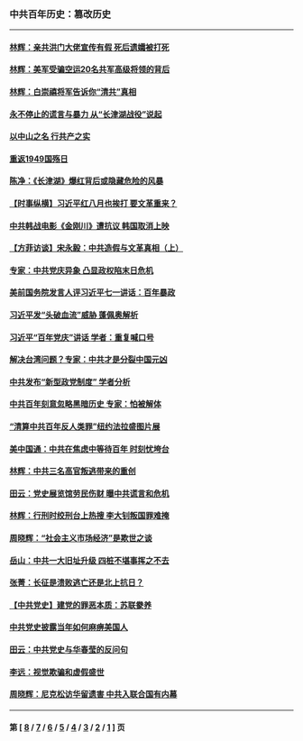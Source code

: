 ### 中共百年历史：篡改历史
---
#### [林辉：亲共洪门大佬宣传有假 死后遗孀被打死](../../pages/nf1176115/n14057205.md?10190430) 
#### [林辉：美军受骗空运20名共军高级将领的背后](../../pages/nf1176115/n14052185.md?10190430) 
#### [林辉：白崇禧将军告诉你“清共”真相](../../pages/nf1176115/n14044216.md?10190430) 
#### [永不停止的谎言与暴力 从“长津湖战役”说起](../../pages/nf1176115/n13494094.md?10190430) 
#### [以中山之名 行共产之实](../../pages/nf1176115/n13346437.md?10190430) 
#### [重返1949国殇日](../../pages/nf1176115/n13346372.md?10190430) 
#### [陈净：《长津湖》爆红背后或隐藏危险的风暴](../../pages/nf1176115/n13314364.md?10190430) 
#### [【时事纵横】习近平红八月也挨打 要文革重来？](../../pages/nf1176115/n13231393.md?10190430) 
#### [中共韩战电影《金刚川》遭抗议 韩国取消上映](../../pages/nf1176115/n13219114.md?10190430) 
#### [【方菲访谈】宋永毅：中共造假与文革真相（上）](../../pages/nf1176115/n13200760.md?10190430) 
#### [专家：中共党庆异象 凸显政权陷末日危机](../../pages/nf1176115/n13067084.md?10190430) 
#### [美前国务院发言人评习近平七一讲话：百年暴政](../../pages/nf1176115/n13066986.md?10190430) 
#### [习近平发“头破血流”威胁 蓬佩奥解析](../../pages/nf1176115/n13063604.md?10190430) 
#### [习近平“百年党庆”讲话 学者：重复喊口号](../../pages/nf1176115/n13061411.md?10190430) 
#### [解决台湾问题？专家：中共才是分裂中国元凶](../../pages/nf1176115/n13060811.md?10190430) 
#### [中共发布“新型政党制度” 学者分析](../../pages/nf1176115/n13056354.md?10190430) 
#### [中共百年刻意忽略黑暗历史 专家：怕被解体](../../pages/nf1176115/n13056056.md?10190430) 
#### [“清算中共百年反人类罪”纽约法拉盛图片展](../../pages/nf1176115/n13052220.md?10190430) 
#### [美中国通：中共在焦虑中等待百年 时刻忧垮台](../../pages/nf1176115/n13048820.md?10190430) 
#### [林辉：中共三名高官叛逃带来的重创](../../pages/nf1176115/n13035206.md?10190430) 
#### [田云：党史展览馆劳民伤财 曝中共谎言和危机](../../pages/nf1176115/n13033900.md?10190430) 
#### [林辉：行刑时绞刑台上热搜 李大钊叛国罪难掩](../../pages/nf1176115/n13031965.md?10190430) 
#### [周晓辉：“社会主义市场经济”是欺世之谈](../../pages/nf1176115/n13024090.md?10190430) 
#### [岳山：中共一大旧址升级 四桩不堪事挥之不去](../../pages/nf1176115/n13021697.md?10190430) 
#### [张菁：长征是溃败逃亡还是北上抗日？](../../pages/nf1176115/n13020585.md?10190430) 
#### [【中共党史】建党的罪恶本质：苏联豢养](../../pages/nf1176115/n13011888.md?10190430) 
#### [中共党史披露当年如何麻痹美国人](../../pages/nf1176115/n12966400.md?10190430) 
#### [田云：中共党史与华春莹的反问句](../../pages/nf1176115/n12765178.md?10190430) 
#### [李远：视觉欺骗和虚假盛世](../../pages/nf1176115/n12993376.md?10190430) 
#### [周晓辉：尼克松访华留遗害 中共入联合国有内幕](../../pages/nf1176115/n12991422.md?10190430) 

---
#### 第 [ [8](./8.md?10190430) / [7](./7.md?10190430) / [6](./6.md?10190430) / [5](./5.md?10190430) / [4](./4.md?10190430) / [3](./3.md?10190430) / [2](./2.md?10190430) / [1](./1.md?10190430) ] 页
